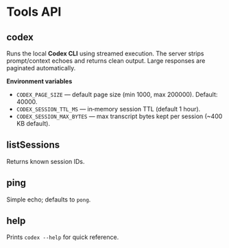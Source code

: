 # Tools API

## codex

Runs the local **Codex CLI** using streamed execution. The server strips prompt/context echoes and returns clean output. Large responses are paginated automatically.

**Environment variables**

- `CODEX_PAGE_SIZE` — default page size (min 1000, max 200000). Default: 40000.
- `CODEX_SESSION_TTL_MS` — in‑memory session TTL (default 1 hour).
- `CODEX_SESSION_MAX_BYTES` — max transcript bytes kept per session (~400 KB default).

## listSessions
Returns known session IDs.

## ping
Simple echo; defaults to `pong`.

## help
Prints `codex --help` for quick reference.
